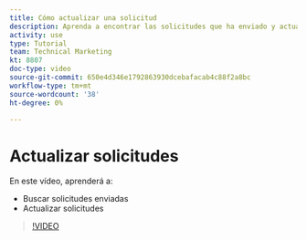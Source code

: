 ```yaml
---
title: Cómo actualizar una solicitud
description: Aprenda a encontrar las solicitudes que ha enviado y actualice esas solicitudes.
activity: use
type: Tutorial
team: Technical Marketing
kt: 8807
doc-type: video
source-git-commit: 650e4d346e1792863930dcebafacab4c88f2a8bc
workflow-type: tm+mt
source-wordcount: '38'
ht-degree: 0%

---
```


# Actualizar solicitudes

En este vídeo, aprenderá a:

* Buscar solicitudes enviadas
* Actualizar solicitudes

>[!VIDEO](https://video.tv.adobe.com/v/336091/?quality=12&learn=on)

<!---
Guide
Update a work request
--->